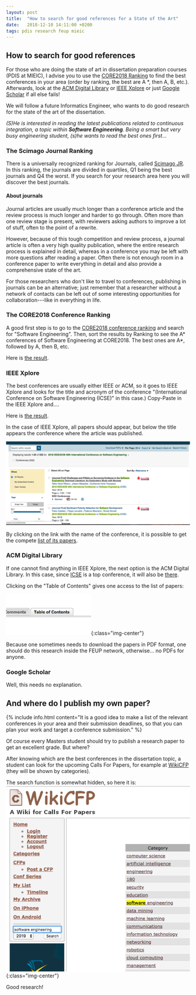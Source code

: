 ```yaml
---
layout: post
title:  "How to search for good references for a State of the Art"
date:   2018-12-10 14:11:00 +0200
tags: pdis research feup mieic
---
```


## How to search for good references

For those who are doing the state of art in dissertation preparation courses (PDIS at MIEIC), I advise you to use the [CORE2018 Ranking](http://portal.core.edu.au/conf-ranks/?search=Software+Engineering&by=all&source=CORE2018&sort=arank&page=1) to find the best conferences in your area (order by ranking, the best are A *, then A, B, etc.). Afterwards, look at the [ACM Digital Library](https://dl.acm.org/) or [IEEE Xplore](https://ieeexplore.ieee.org/) or just [Google Scholar](https://scholar.google.com) if all else fails!

We will follow a future Informatics Engineer, who wants to do good research for the state of the art of the dissertation.

*(S)He is interested in reading the latest publications related to continuous integration, a topic within **Software Engineering**. Being a smart but very busy engineering student, (s)he wants to read the best ones first...*

### The Scimago Journal Ranking

There is a universally recognized ranking for Journals, called [Scimago JR](https://www.scimagojr.com/). In this ranking, the journals are divided in quartiles, Q1 being the best journals and Q4 the worst. If you search for your research area here you will discover the best journals.

#### About journals

Journal articles are usually much longer than a conference article and the review process is much longer and harder to go through. Often more than one review stage is present, with reviewers asking authors to improve a lot of stuff, often to the point of a rewrite.

However, because of this tough competition and review process, a journal article is often a very high quality publication, where the entire research process is explained in detail, whereas in a conference you may be left with more questions after reading a paper. Often there is not enough room in a conference paper to write everything in detail and also provide a comprehensive state of the art.

For those researchers who don't like to travel to conferences, publishing in journals can be an alternative; just remember that a researcher without a network of contacts can be left out of some interesting opportunities for collaboration---like in everything in life.

### The CORE2018 Conference Ranking

A good first step is to go to the [CORE2018 conference ranking](http://portal.core.edu.au/conf-ranks/) and search for "Software Engineering". Then, sort the results by Ranking to see the A* conferences of Software Engineering at CORE2018. The best ones are A*, followed by A, then B, etc.

Here is [the result](http://portal.core.edu.au/conf-ranks/?search=Software+Engineering&by=all&source=CORE2018&sort=arank&page=1).


### IEEE Xplore

The best conferences are usually either IEEE or ACM, so it goes to IEEE Xplore and looks for the title and acronym of the conference "(International Conference on Software Engineering (ICSE)" in this case.) Copy-Paste in the IEEE Xplore and....

Here is [the result](https://ieeexplore.ieee.org/search/searchresult.jsp?newsearch=true&queryText=2018%20IEEE%2FACM%2040th%20International%20Conference%20on%20Software%20Engineering).

In the case of IEEE Xplore, all papers should appear, but below the title appears the conference where the article was published.

![Ieee Xplore Conference Link](/assets/images/post-images/2018-12-10-how-to-search-for-references-for-the-pdis-sota/ieee_xplore_conference_link.png)

By clicking on the link with the name of the conference, it is possible to get the compete [list of its papers](https://ieeexplore.ieee.org/xpl/mostRecentIssue.jsp?punumber=8452039).

### ACM Digital Library

If one cannot find anything in IEEE Xplore, the next option is the ACM Digital Library. In this case, since [ICSE](http://www.icse-conferences.org/) is a top conference, it will also be [there](https://dl.acm.org/citation.cfm?id=3183428&picked=prox).

Clicking on the "Table of Contents" gives one access to the list of papers:

![Acm Dl Toc](/assets/images/post-images/2018-12-10-how-to-search-for-references-for-the-pdis-sota/acm_dl_toc.png){:class="img-center"}

Because one sometimes needs to download the papers in PDF format, one should do this research inside the FEUP network, otherwise... no PDFs for anyone.

### Google Scholar

Well, this needs no explanation.

## And where do I publish my own paper?

{% include info.html content="It is a good idea to make a list of the relevant conferences in your area and their submission deadlines, so that you can plan your work and target a conference submission." %}

Of course every Masters student should try to publish a research paper to get an excellent grade. But where?

After knowing which are the best conferences in the dissertation topic, a student can look for the upcoming Calls For Papers, for example at [WikiCFP](http://www.wikicfp.com/cfp/allcat) (they will be shown by categories).

The search function is somewhat hidden, so here it is:
![Wikicfp Search](/assets/images/post-images/2018-12-10-how-to-search-for-references-for-the-pdis-sota/wikicfp_search.png){:class="img-center"}

<!-- {% include danger.html content="It is advised to make a list of the relevant conferences in your area and their submission deadlines, so that you can organize your work properly" %} -->

<!-- {% include warning.html content="It is advised to make a list of the relevant conferences in your area and their submission deadlines, so that you can organize your work properly" %} -->

Good research!
